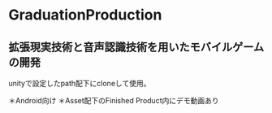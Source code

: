 # GraduationProduction

## 拡張現実技術と音声認識技術を用いたモバイルゲームの開発

unityで設定したpath配下にcloneして使用。

＊Android向け
＊Asset配下のFinished Product内にデモ動画あり

